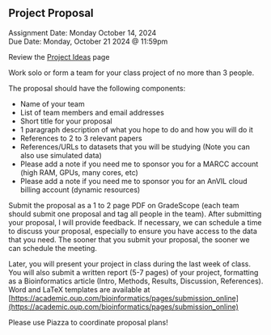 ## Project Proposal
Assignment Date: Monday October 14, 2024 <br>
Due Date: Monday, October 21 2024 @ 11:59pm <br>

Review the [Project Ideas](ideas.md) page

Work solo or form a team for your class project of no more than 3 people.

The proposal should have the following components:

  * Name of your team
  * List of team members and email addresses
  * Short title for your proposal
  * 1 paragraph description of what you hope to do and how you will do it
  * References to 2 to 3 relevant papers
  * References/URLs to datasets that you will be studying (Note you can also use simulated data)
  * Please add a note if you need me to sponsor you for a MARCC account (high RAM, GPUs, many cores, etc)
  * Please add a note if you need me to sponsor you for an AnVIL cloud billing account (dynamic resources)

Submit the proposal as a 1 to 2 page PDF on GradeScope (each team should submit one proposal and tag all people in the team). After submitting your proposal, I will provide feedback. If necessary, we can schedule a time to discuss your proposal, especially to ensure you have access to the data that you need. The sooner that you submit your proposal, the sooner we can schedule the meeting. 

Later, you will present your project in class during the last week of class. You will also submit a written report (5-7 pages) of your project, formatting as a Bioinformatics article (Intro, Methods, Results, Discussion, References). Word and LaTeX templates are 
available at [https://academic.oup.com/bioinformatics/pages/submission_online](https://academic.oup.com/bioinformatics/pages/submission_online)

Please use Piazza to coordinate proposal plans!

 
